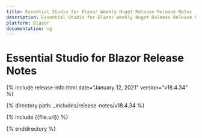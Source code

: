 ```yaml
---
title: Essential Studio for Blazor Weekly Nuget Release Release Notes  
description: Essential Studio for Blazor Weekly Nuget Release Release Notes  
platform: Blazor
documentation: ug
---
```


# Essential Studio for Blazor  Release Notes  

{% include release-info.html date="January 12, 2021"  version="v18.4.34" %} 

{% directory path: _includes/release-notes/v18.4.34 %}

{% include {{file.url}} %}

{% enddirectory %}


